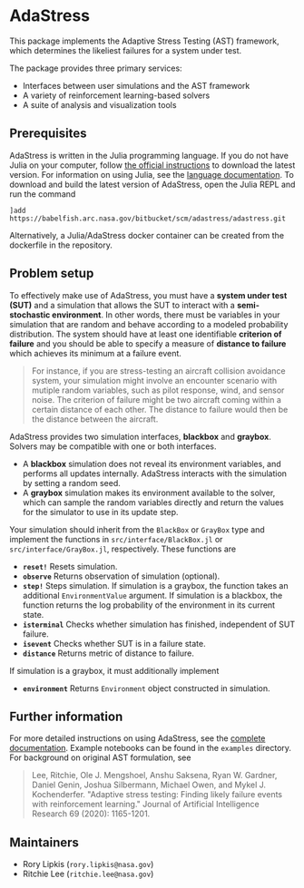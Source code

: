 # AdaStress

This package implements the Adaptive Stress Testing (AST) framework, which determines the likeliest failures for a system under test.

The package provides three primary services:
- Interfaces between user simulations and the AST framework
- A variety of reinforcement learning-based solvers
- A suite of analysis and visualization tools

## Prerequisites

AdaStress is written in the Julia programming language. If you do not have Julia on your computer, follow [the official instructions](https://julialang.org/downloads/platform) to download the latest version. For information on using Julia, see the [language documentation](https://docs.julialang.org). To download and build the latest version of AdaStress, open the Julia REPL and run the command
```
]add https://babelfish.arc.nasa.gov/bitbucket/scm/adastress/adastress.git
```
Alternatively, a Julia/AdaStress docker container can be created from the dockerfile in the repository.

## Problem setup

To effectively make use of AdaStress, you must have a **system under test (SUT)** and a simulation that allows the SUT to interact with a **semi-stochastic environment**. In other words, there must be variables in your simulation that are random and behave according to a modeled probability distribution. The system should have at least one identifiable **criterion of failure** and you should be able to specify a measure of **distance to failure** which achieves its minimum at a failure event.

>For instance, if you are stress-testing an aircraft collision avoidance system, your simulation might involve an encounter scenario with mutiple random variables, such as pilot response, wind, and sensor noise. The criterion of failure might be two aircraft coming within a certain distance of each other. The distance to failure would then be the distance between the aircraft.

AdaStress provides two simulation interfaces, **blackbox** and **graybox**. Solvers may be compatible with one or both interfaces.
- A **blackbox** simulation does not reveal its environment variables, and performs all updates internally. AdaStress interacts with the simulation by setting a random seed.
- A **graybox** simulation makes its environment available to the solver, which can sample the random variables directly and return the values for the simulator to use in its update step. 

Your simulation should inherit from the `BlackBox` or `GrayBox` type and implement the functions in `src/interface/BlackBox.jl` or `src/interface/GrayBox.jl`, respectively. These functions are
- **`reset!`**
Resets simulation.
- **`observe`**
Returns observation of simulation (optional).
- **`step!`**
Steps simulation. If simulation is a graybox, the function takes an additional `EnvironmentValue` argument. If simulation is a blackbox, the function returns the log probability of the environment in its current state.
- **`isterminal`**
Checks whether simulation has finished, independent of SUT failure.
- **`isevent`**
Checks whether SUT is in a failure state.
- **`distance`**
Returns metric of distance to failure.

If simulation is a graybox, it must additionally implement
- **`environment`**
Returns `Environment` object constructed in simulation.

## Further information
For more detailed instructions on using AdaStress, see the [complete documentation](https://www.nasa.gov). Example notebooks can be found in the `examples` directory. For background on original AST formulation, see
> Lee, Ritchie, Ole J. Mengshoel, Anshu Saksena, Ryan W. Gardner, Daniel Genin, Joshua Silbermann, Michael Owen, and Mykel J. Kochenderfer. "Adaptive stress testing: Finding likely failure events with reinforcement learning." Journal of Artificial Intelligence Research 69 (2020): 1165-1201.

## Maintainers
- Rory Lipkis (`rory.lipkis@nasa.gov`)
- Ritchie Lee (`ritchie.lee@nasa.gov`)
